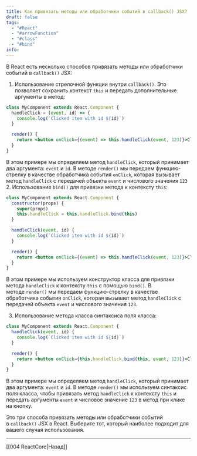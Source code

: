 ```yaml
---
title: Как привязать методы или обработчики событий в callback() JSX?
draft: false
tags:
  - "#React"
  - "#arrowFunction"
  - "#class"
  - "#bind"
info:
---
```

В React есть несколько способов привязать методы или обработчики событий в `callback()` JSX:

1. Использование стрелочной функции внутри `callback()`. Это позволяет сохранить контекст `this` и передать дополнительные аргументы в метод:

```jsx
class MyComponent extends React.Component {
  handleClick = (event, id) => {
    console.log(`Clicked item with id ${id}`)
  }

  render() {
    return <button onClick={(event) => this.handleClick(event, 123)}>Click me</button>
  }
}
```

В этом примере мы определяем метод `handleClick`, который принимает два аргумента: `event` и `id`. В методе `render()` мы передаем функцию-стрелку в качестве обработчика события `onClick`, которая вызывает метод `handleClick` с передачей объекта `event` и числового значения `123` 2. Использование `bind()` для привязки метода к контексту `this`:

```jsx
class MyComponent extends React.Component {
  constructor(props) {
    super(props)
    this.handleClick = this.handleClick.bind(this)
  }

  handleClick(event, id) {
    console.log(`Clicked item with id ${id}`)
  }

  render() {
    return <button onClick={(event) => this.handleClick(event, 123)}>Click me</button>
  }
}
```

В этом примере мы используем конструктор класса для привязки метода `handleClick` к контексту `this` с помощью `bind()`. В методе `render()` мы передаем функцию-стрелку в качестве обработчика события `onClick`, которая вызывает метод `handleClick` с передачей объекта `event` и числового значения `123`.

3. Использование метода класса синтаксиса поля класса:

```jsx
class MyComponent extends React.Component {
  handleClick(event, id) {
    console.log(`Clicked item with id ${id}`)
  }

  render() {
    return <button onClick={this.handleClick.bind(this, event, 123)}>Click me</button>
  }
}
```

В этом примере мы определяем метод `handleClick`, который принимает два аргумента: `event` и `id`. В методе `render()` мы используем синтаксис поля класса, чтобы привязать метод `handleClick` к контексту `this` и передать аргументы `event` и числовое значение `123` в метод при клике на кнопку.

Это три способа привязать методы или обработчики событий в `callback()` JSX в React. Выберите тот, который наиболее подходит для вашего случая использования.

---

[[004 ReactCore|Назад]]